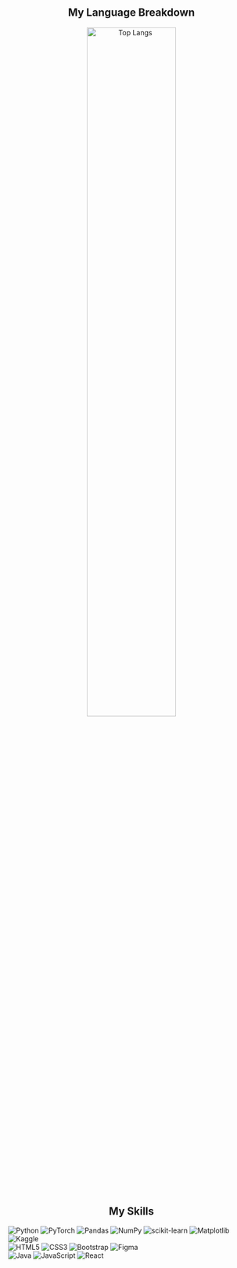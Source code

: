 <br>
<h2 align="center"> My Language Breakdown </h2>

<p align="center">  
  
<img alt="Top Langs" width="60%" src="https://github-readme-stats.vercel.app/api/top-langs/?username=melodyc86&layout=compact"/>

</p>


<br>
<h2 align="center">My Skills </h2>

<p align="left">
   <!-- Python + Machine Learning -->
  <img alt="Python" src="https://img.shields.io/badge/-Python-3776AB?logo=python&logoColor=white&style=flat">  
  <img alt="PyTorch" src="https://img.shields.io/badge/PyTorch-%23EE4C2C.svg?logo=pytorch&logoColor=white">
  <img alt="Pandas" src="https://img.shields.io/badge/pandas-%23150458.svg?logo=pandas&logoColor=white">
  <img alt="NumPy" src="https://img.shields.io/badge/numpy-%23013243.svg?logo=numpy&logoColor=white">
  <img alt= "scikit-learn" src= "https://img.shields.io/badge/scikit--learn-%23F7931E.svg?logo=scikit-learn&logoColor=white">
  <img alt="Matplotlib" src="https://img.shields.io/badge/Matplotlib-%23ffffff.svg?logo=Matplotlib&logoColor=black">
  <img alt="Kaggle"src="https://img.shields.io/badge/Kaggle-035a7d?logo=kaggle&logoColor=white">
  
<br>
  <!-- Web Dev -->
  <img alt="HTML5" src="https://img.shields.io/badge/-HTML5-E34F26?logo=html5&logoColor=white&style=flat">
  <img alt="CSS3" src="https://img.shields.io/badge/css3-%231572B6.svg?logo=css3&logoColor=white">
  <img alt="Bootstrap" src="https://img.shields.io/badge/-Bootstrap-7952B3?logo=bootstrap&logoColor=white&style=flat">
  <img alt="Figma" src="https://img.shields.io/badge/figma-%23F24E1E.svg?logo=figma&logoColor=white">
 <br> 
 <!-- Java Family -->
  <img alt="Java" src="https://img.shields.io/badge/-Java-ED8B00?logo=Java&logoColor=white&style=flat">
  <img alt="JavaScript" src="https://img.shields.io/badge/-JavaScript-F7DF1E?logo=javascript&logoColor=white&style=flat">
  <img alt="React" src="https://img.shields.io/badge/-React-61DAFB?logo=React&logoColor=white&style=flat">
   
</p>
